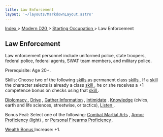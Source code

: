 ```yaml
---
title: Law Enforcement
layout: '~/layouts/MarkdownLayout.astro'
---
```


[ Index ](/) > [ Modern D20 ](/modern.d20.srd) > [ Starting Occupation ](/modern.d20.srd/starting.occupation) > Law Enforcement

##  Law Enforcement

Law enforcement personnel include uniformed police, state troopers, federal
police, federal agents, SWAT team members, and military police.

Prerequisite: Age 20+.

Skills: Choose two of the following [ skills ](/modern.d20.srd/skills/index)
as permanent class [ skills ](/modern.d20.srd/skills/index) . If a [ skill](/modern.d20.srd/skills/index) the character selects is already a class [skill ](/modern.d20.srd/skills/index) , he or she receives a +1 competence
bonus on checks using that [ skill ](/modern.d20.srd/skills/index) .

[ Diplomacy ](/modern.d20.srd/skills/diplomacy) , [ Drive](/modern.d20.srd/skills/drive) , [ Gather Information](/modern.d20.srd/skills/gather.information) , [ Intimidate](/modern.d20.srd/skills/intimidate) , [ Knowledge](/modern.d20.srd/skills/knowledge) (civics, earth and life sciences,
streetwise, or tactics), [ Listen ](/modern.d20.srd/skills/listen) .

Bonus Feat: Select one of the following: [ Combat Martial Arts](/modern.d20.srd/feats/combat.martial.arts) , [ Armor Proficiency (light)](/modern.d20.srd/feats/armor.proficiency.light) , or [ Personal Firearms Proficiency ](/modern.d20.srd/feats/personal.firearms.proficiency) .

[ Wealth Bonus ](/modern.d20.srd/wealth/wealth.bonus) Increase: +1.

